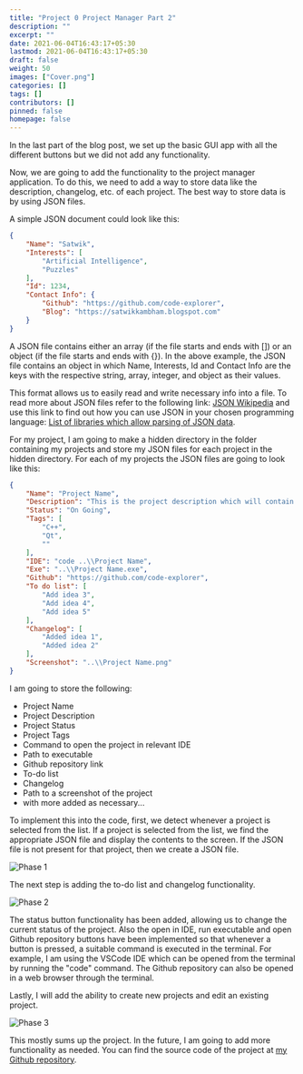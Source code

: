 ```yaml
---
title: "Project 0 Project Manager Part 2"
description: ""
excerpt: ""
date: 2021-06-04T16:43:17+05:30
lastmod: 2021-06-04T16:43:17+05:30
draft: false
weight: 50
images: ["Cover.png"]
categories: []
tags: []
contributors: []
pinned: false
homepage: false
---
```


In the last part of the blog post, we set up the basic GUI app with all the different buttons but we did not add any functionality. 

Now, we are going to add the functionality to the project manager application. To do this, we need to add a way to store data like the description, changelog, etc. of each project. The best way to store data is by using JSON files.

A simple JSON document could look like this:

```json
{
    "Name": "Satwik",
    "Interests": [
        "Artificial Intelligence",
        "Puzzles"
    ],
    "Id": 1234,
    "Contact Info": {
        "Github": "https://github.com/code-explorer",
        "Blog": "https://satwikkambham.blogspot.com"
    }
}
```

A JSON file contains either an array (if the file starts and ends with []) or an object (if the file starts and ends with {}). In the above example, the JSON file contains an object in which Name, Interests, Id and Contact Info are the keys with the respective string, array, integer, and object as their values.

This format allows us to easily read and write necessary info into a file. To read more about JSON files refer to the following link: [JSON Wikipedia](https://en.wikipedia.org/wiki/JSON) and use this link to find out how you can use JSON in your chosen programming language: [List of libraries which allow parsing of JSON data](https://www.json.org/json-en.html).

For my project, I am going to make a hidden directory in the folder containing my projects and store my JSON files for each project in the hidden directory. For each of my projects the JSON files are going to look like this:

```json
{
    "Name": "Project Name",
    "Description": "This is the project description which will contain some basic information about the project.",
    "Status": "On Going",
    "Tags": [
        "C++",
        "Qt",
        ""
    ],
    "IDE": "code ..\\Project Name",
    "Exe": "..\\Project Name.exe",
    "Github": "https://github.com/code-explorer",
    "To do list": [
        "Add idea 3",
        "Add idea 4",
        "Add idea 5"
    ],
    "Changelog": [
        "Added idea 1",
        "Added idea 2"
    ],
    "Screenshot": "..\\Project Name.png"
}
```

I am going to store the following:
- Project Name
- Project Description
- Project Status
- Project Tags
- Command to open the project in relevant IDE
- Path to executable
- Github repository link
- To-do list
- Changelog
- Path to a screenshot of the project
- with more added as necessary...

To implement this into the code, first, we detect whenever a project is selected from the list. If a project is selected from the list, we find the appropriate JSON file and display the contents to the screen. If the JSON file is not present for that project, then we create a JSON file.

![Phase 1](https://1.bp.blogspot.com/-rIAPoT0K30U/YJzuh5OoFcI/AAAAAAAAAA8/5focWuU3oQwL5QUobBZm1Y9b1mIskCbLACLcBGAsYHQ/s1370/1.gif)

The next step is adding the to-do list and changelog functionality. 

![Phase 2](https://1.bp.blogspot.com/-OGzjg0bK7UQ/YKepMNKsHXI/AAAAAAAAABE/lIkAX_YRAnw8GRB6-vcaF6TcctAY9z5AwCLcBGAsYHQ/s1370/3.gif)

The status button functionality has been added, allowing us to change the current status of the project. Also the open in IDE, run executable and open Github repository buttons have been implemented so that whenever a button is pressed, a suitable command is executed in the terminal. For example, I am using the VSCode IDE which can be opened from the terminal by running the "code" command. The Github repository can also be opened in a web browser through the terminal.

Lastly, I will add the ability to create new projects and edit an existing project.

![Phase 3](https://1.bp.blogspot.com/-dOa9QRSPSuA/YKeqzI3s_KI/AAAAAAAAABU/aqUUa9l4L-4s_h4OYKsacszkwx4XQ-qEACLcBGAsYHQ/s1370/4.gif)

This mostly sums up the project. In the future, I am going to add more functionality as needed. You can find the source code of the project at [my Github repository](https://github.com/code-explorer/Project-Manager).
